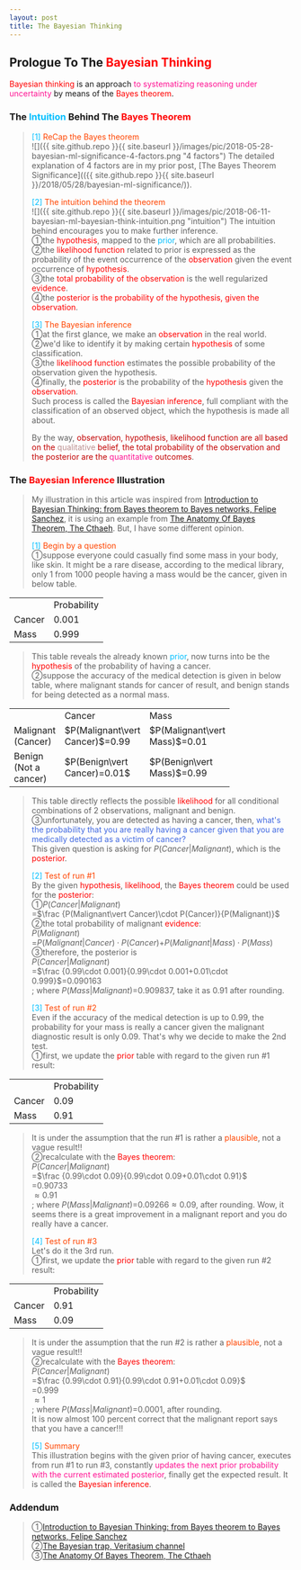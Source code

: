 ```yaml
---
layout: post
title: The Bayesian Thinking
---
```


## Prologue To The <font color="Red">Bayesian Thinking</font>
<p class="message">
<font color="Red">Bayesian thinking</font> is an approach <font color="DeepPink">to systematizing reasoning under uncertainty</font> by means of the <font color="Red">Bayes theorem</font>.
</p>

### The <font color="DeepSkyBlue">Intuition</font> Behind The <font color="Red">Bayes Theorem</font>
><font color="DeepSkyBlue">[1]</font>
><font color="OrangeRed">ReCap the Bayes theorem</font>  
>![]({{ site.github.repo }}{{ site.baseurl }}/images/pic/2018-05-28-bayesian-ml-significance-4-factors.png "4 factors")
>The detailed explanation of 4 factors are in my prior post, [The Bayes Theorem Significance](({{ site.github.repo }}{{ site.baseurl }}/2018/05/28/bayesian-ml-significance/)).  
>
><font color="DeepSkyBlue">[2]</font>
><font color="OrangeRed">The intuition behind the theorem</font>  
>![]({{ site.github.repo }}{{ site.baseurl }}/images/pic/2018-06-11-bayesian-ml-bayesian-think-intuition.png "intuition")
>The intuition behind encourages you to make further inference.  
>&#10112;the <font color="Red">hypothesis</font>, mapped to the <font color="DeepSkyBlue">prior</font>, which are all probabilities.  
>&#10113;the <font color="Red">likelihood function</font> related to prior is expressed as the probability of the event occurrence of the <font color="Red">observation</font> given the event occurrence of <font color="Red">hypothesis</font>.  
>&#10114;the <font color="Red">total probability of the observation</font> is the well regularized <font color="Red">evidence</font>.  
>&#10115;the <font color="Red">posterior is the probability of the hypothesis, given the observation</font>.  
>
><font color="DeepSkyBlue">[3]</font>
><font color="OrangeRed">The Bayesian inference</font>  
>&#10112;at the first glance, we make an <font color="Red">observation</font> in the real world.  
>&#10113;we'd like to identify it by making certain <font color="Red">hypothesis</font> of some classification.  
>&#10114;the <font color="Red">likelihood function</font> estimates the possible probability of the observation given the hypothesis.  
>&#10115;finally, the <font color="Red">posterior</font> is the probability of the <font color="Red">hypothesis</font> given the <font color="Red">observation</font>.  
>Such process is called the <font color="Red">Bayesian inference</font>, full compliant with the classification of an observed object, which the hypothesis is made all about.  
>
>By the way, <font color="#C20000">observation, hypothesis, likelihood function are all based on the <font color="RosyBrown">qualitative</font> belief, the total probability of the observation and the posterior are the <font color="DeepPink">quantitative</font> outcomes</font>.  

### The <font color="Red">Bayesian Inference</font> Illustration
>My illustration in this article was inspired from [Introduction to Bayesian Thinking: from Bayes theorem to Bayes networks, Felipe Sanchez](https://towardsdatascience.com/will-you-become-a-zombie-if-a-99-accuracy-test-result-positive-3da371f5134), it is using an example from [The Anatomy Of Bayes Theorem, The Cthaeh](https://www.probabilisticworld.com/anatomy-bayes-theorem/).  But, I have some different opinion.  
>
><font color="DeepSkyBlue">[1]</font>
><font color="OrangeRed">Begin by a question</font>  
>&#10112;suppose everyone could casually find some mass in your body, like skin. It might be a rare disease, according to the medical library, only 1 from 1000 people having a mass would be the cancer, given in below table.  

<table>
  <tr>
    <td width="50px"></td>
    <td width="75px">Probability</td>
  </tr>
  <tr>
    <td>Cancer</td>
    <td>0.001</td>
  </tr>
  <tr>
    <td>Mass</td>
    <td>0.999</td>
  </tr>
</table>

>This table reveals the already known <font color="DeepSkyBlue">prior</font>, now turns into be the <font color="Red">hypothesis</font> of the probability of having a cancer.    
>&#10113;suppose the accuracy of the medical detection is given in below table, where malignant stands for cancer of result, and benign stands for being detected as a normal mass.  

<table>
  <tr>
    <td width="55px"></td>
    <td width="65px">Cancer</td>
    <td width="65px">Mass</td>
  </tr>
  <tr>
    <td>Malignant<br>(Cancer)</td>
    <td>$P(Malignant\vert Cancer)$=0.99</td>
    <td>$P(Malignant\vert Mass)$=0.01</td>
  </tr>
  <tr>
    <td>Benign<br>(Not a cancer)</td>
    <td>$P(Benign\vert Cancer)=0.01$</td>
    <td>$P(Benign\vert Mass)$=0.99</td>
  </tr>
</table>

>This table directly reflects the possible <font color="Red">likelihood</font> for all conditional combinations of 2 observations, malignant and benign.  
>&#10114;unfortunately, you are detected as having a cancer, then, <font color="RoyalBlue">what's the probability that you are really having a cancer given that you are medically detected as a victim of cancer?</font>  
>This given question is asking for $P(Cancer\vert Malignant)$, which is the <font color="Red">posterior</font>.  
>
><font color="DeepSkyBlue">[2]</font>
><font color="OrangeRed">Test of run #1</font>  
>By the given <font color="Red">hypothesis</font>, <font color="Red">likelihood</font>, the <font color="Red">Bayes theorem</font> could be used for the <font color="Red">posterior</font>:  
>&#10112;$P(Cancer\vert Malignant)$  
>=$\frac {P(Malignant\vert Cancer)\cdot P(Cancer)}{P(Malignant)}$  
>&#10113;the total probability of malignant <font color="Red">evidence</font>:  
>$P(Malignant)$  
>=$P(Malignant\vert Cancer)\cdot P(Cancer)$+$P(Malignant\vert Mass)\cdot P(Mass)$  
>&#10114;therefore, the posterior is   
>$P(Cancer\vert Malignant)$  
>=$\frac {0.99\cdot 0.001}{0.99\cdot 0.001+0.01\cdot 0.999}$=$0.090163$    
>; where $P(Mass\vert Malignant)$=$0.909837$, take it as $0.91$ after rounding.  
>
><font color="DeepSkyBlue">[3]</font>
><font color="OrangeRed">Test of run #2</font>  
>Even if the accuracy of the medical detection is up to $0.99$, the probability for your mass is really a cancer given the malignant diagnostic result is only $0.09$.  That's why we decide to make the 2nd test.  
>&#10112;first, we update the <font color="Red">prior</font> table with regard to the given run #1 result:  

<table>
  <tr>
    <td width="50px"></td>
    <td width="75px">Probability</td>
  </tr>
  <tr>
    <td>Cancer</td>
    <td>0.09</td>
  </tr>
  <tr>
    <td>Mass</td>
    <td>0.91</td>
  </tr>
</table>

>It is under the assumption that the run #1 is rather a <font color="OrangeRed">plausible</font>, not a vague result!!  
>&#10113;recalculate with the <font color="Red">Bayes theorem</font>:  
>$P(Cancer\vert Malignant)$  
>=$\frac {0.99\cdot 0.09}{0.99\cdot 0.09+0.01\cdot 0.91}$  
>=$0.90733$  
>$\approx 0.91$    
>; where $P(Mass\vert Malignant)$=$0.09266\approx 0.09$, after rounding.  Wow, it seems there is a great improvement in a malignant report and you do really have a cancer.  
>
><font color="DeepSkyBlue">[4]</font>
><font color="OrangeRed">Test of run #3</font>  
>Let's do it the 3rd run.  
>&#10112;first, we update the <font color="Red">prior</font> table with regard to the given run #2 result:  

<table>
  <tr>
    <td width="50px"></td>
    <td width="75px">Probability</td>
  </tr>
  <tr>
    <td>Cancer</td>
    <td>0.91</td>
  </tr>
  <tr>
    <td>Mass</td>
    <td>0.09</td>
  </tr>
</table>

>It is under the assumption that the run #2 is rather a <font color="OrangeRed">plausible</font>, not a vague result!!  
>&#10113;recalculate with the <font color="Red">Bayes theorem</font>:  
>$P(Cancer\vert Malignant)$  
>=$\frac {0.99\cdot 0.91}{0.99\cdot 0.91+0.01\cdot 0.09}$  
>=$0.999$  
>$\approx 1$  
>; where $P(Mass\vert Malignant)$=$0.0001$, after rounding.  
>It is now almost $100$ percent correct that the malignant report says that you have a cancer!!!  
>
><font color="DeepSkyBlue">[5]</font>
><font color="OrangeRed">Summary</font>  
>This illustration begins with the given prior of having cancer, executes from run #1 to run #3, constantly <font color="DeepPink">updates the next prior probability with the current estimated posterior</font>, finally get the expected result.  It is called the <font color="Red">Bayesian inference</font>.  

### Addendum
>&#10112;[Introduction to Bayesian Thinking: from Bayes theorem to Bayes networks, Felipe Sanchez](https://towardsdatascience.com/will-you-become-a-zombie-if-a-99-accuracy-test-result-positive-3da371f5134)  
>&#10113;[The Bayesian trap, Veritasium channel](https://www.youtube.com/watch?v=R13BD8qKeTg&vl=en)  
>&#10114;[The Anatomy Of Bayes Theorem, The Cthaeh](https://www.probabilisticworld.com/anatomy-bayes-theorem/)  

<!--
[1]What is a Bayesian network?
Bayes theorem offers a fundamental mechanism for changing your opinion in the light of evidence. This is what Bayesian networks are about.

https://www.quora.com/What-is-a-Bayesian-network

[2]What are the relationships of Bayes' theorem, Bayesian inference, Naive Bayes, and Bayesian network (in simple English)?
[2.1]Bayesianism is an approach to systematizing reasoning under uncertainty.
[2.2]We can characterize how one’s beliefs ought to change when new information is gained.
[2.3]If we observe the truth or falsity of a relevant event, we can then use Bayes’ theorem to revise our probability assessment for other related events. This is called Bayesian inference.
[2.4]If we are thinking about a complex situation, in which our probability for events depend upon various others, we can use a Bayesian network (also called Bayes net) to represent what we believe. 
[2.5]In a Bayes net, there are nodes connected by arrows. Each node is the probability of an event. An arrow from event A to event B means that our probability of B depends on our probability of A. 
[2.6]Naive Bayes refers to a particularly simple form of a Bayes net, where your event of interest depends on other things, but none of them depends on one another.

https://www.quora.com/What-are-the-relationships-of-Bayes-theorem-Bayesian-inference-Naive-Bayes-and-Bayesian-network-in-simple-English

[3]How does Bayesian networks work?
[3.1]A Bayesian network is good at classifying based on observations.
[3.2]Therefore you can make a network that models relations between events in the present situation, symptoms of these and potential future effects. The BN would then be able to classify the present situation and hence predict future events with a probability.
[3.3]You can do unsupervised learning with a BN from a dataset and allow the learning algorithm to find both structure and probabilities.
[3.4]you can also do supervised learning with a BN, aiding the learning algorithm with a priori knowledge about relations and probabilities in the model. Here, results should become better than ANN and SVM.
[3.5]A BN is a white box approach where you can represent and evaluate the structure of the model explicitly whereas ANN and SVM are black box approaches where you really don't know why you get your results. This puts a limit to how good they can become.

https://www.quora.com/How-does-Bayesian-networks-work

[4]What is Bayesian machine learning?
[4.1]Machine learning is a set of methods for creating models that describe or predicting something about the world. It does so by learning those models from data.
[4.2]Bayesian machine learning allows us to encode our prior beliefs about what those models should look like, independent of what the data tells us. This is especially useful when we don’t have a ton of data to confidently learn our model.

https://www.quora.com/What-is-Bayesian-machine-learning

[5]What does Bayesian networks mean in Machine Learning?
[5.1]A Bayesian network essentially has random variables, and a graph structure that encodes the dependencies between the variables.
[5.2]A Bayesian network is a statistical model which connects random variables with their conditional probabilities. Bayes' theorem is used for the computation of probabilities in the network.

https://www.quora.com/What-does-Bayesian-networks-mean-in-Machine-Learning
-->

<!-- Γ -->
<!-- \Omega -->
<!-- \cap intersection -->
<!-- \cup union -->
<!-- \frac{\Gamma(k + n)}{\Gamma(n)} \frac{1}{r^k}  -->
<!-- \mbox{\large$\vert$}\nolimits_0^\infty -->
<!-- \vert_0^\infty -->
<!-- \vert_{0.5}^{\infty} -->
<!-- &prime; ′ -->
<!-- &Prime; ″ -->
<!-- $E\lbrack X\rbrack$ -->
<!-- \widehat X -->
<!-- \overline{X_n} -->
<!-- \underset{w_{real}}{maxarg} -->
<!-- \underset{Succss}P -->
<!-- \frac{{\overline {X_n}}-\mu}{S/\sqrt n} -->
<!-- \lim_{t\rightarrow\infty} -->
<!-- \int_{0}^{a}\lambda\cdot e^{-\lambda\cdot t}\operatorname dt -->

<!-- Notes -->
<!-- <font color="OrangeRed">items, verb, to make it the focus</font> -->
<!-- <font color="Red">KKT</font> -->
<!-- <font color="Red">SMO heuristics</font> -->
<!-- <font color="Red">F</font> distribution -->
<!-- <font color="Red">t</font> distribution -->
<!-- <font color="DeepSkyBlue">suggested item, soft item</font> -->
<!-- <font color="RoyalBlue">old alpha, quiz, example</font> -->
<!-- <font color="Green">new alpha</font> -->

<!-- <font color="#C20000">conclusion, finding, more details</font> -->
<!-- <font color="DeepPink">positive conclusion, finding</font> -->
<!-- <font color="RosyBrown">negative conclusion, finding</font> -->

<!-- <font color="#00ADAD">policy</font> -->
<!-- <font color="#6100A8">full observable</font> -->
<!-- <font color="#FFAC12">partial observable</font> -->
<!-- <font color="#EB00EB">stochastic</font> -->
<!-- <font color="#8400E6">state transition</font> -->
<!-- <font color="#D600D6">discount factor gamma $\gamma$</font> -->
<!-- <font color="#D600D6">$V(S)$</font> -->
<!-- <font color="#9300FF">immediate reward R(S)</font> -->

<!-- ### <font color="RoyalBlue">Example</font>: Illustration By Rainy And Sunny Days In One Week -->
<!-- <font color="RoyalBlue">[Question]</font> -->
<!-- <font color="DeepSkyBlue">[Answer]</font> -->

<!-- 
[1]Given the vehicles pass through a highway toll station is $6$ per minute, what is the probability that no cars within $30$ seconds?
><font color="DeepSkyBlue">[1]</font>
><font color="OrangeRed">Given the vehicles pass through a highway toll station is $6$ per minute, what is the probability that no cars within $30$ seconds?</font>  
-->

<!--
<table>
  <tr>
    <td>項次</td>
    <td>品名</td>
    <td>描述</td>
  </tr>
  <tr>
    <td>1</td>
    <td>iPhone 5</td>
    <td>iPhone 6 > 5</td>
  </tr>
</table>

<TABLE border="1">
  <TR>
    <TD width="50px">A</TD>
    <TD width="100px">B</TD>
  </TR>
</TABLE>

<TABLE border="1">
  <TR>
    <TD width="50px">A</TD>
    <TD width="100px">B</TD>
  </TR>
  <TR>
    <TD>C</TD>
    <TD>D</TD>
  </TR>
</TABLE>

<TABLE border="1">
  <COL width="50px">
  <COL width="100px">
  <COL width="50px">
  <TR>
    <TD colspan="2">A</TD>
    <TD>B</TD>
  </TR>
  <TR>
    <TD>C</TD>
    <TD>D</TD>
    <TD>E</TD>
  </TR>
</TABLE>
-->

<!--
name | age
---- | ---
LearnShare | 12
Mike |  32

| left | center | right |
| :--- | :----: | ----: |
| aaaa | bbbbbb | ccccc |
| a    | b      | c     |
-->

<!-- https://www.medcalc.org/manual/gamma_distribution_functions.php -->
<!-- https://www.statlect.com/probability-distributions/student-t-distribution#hid5 -->
<!-- http://www.wiris.com/editor/demo/en/ -->
<!-- http://www.astroml.org/book_figures/chapter3/fig_gaussian_distribution.html -->